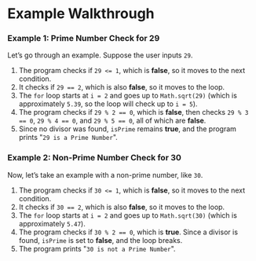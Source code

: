 
# Example Walkthrough

### Example 1: Prime Number Check for 29

Let’s go through an example. Suppose the user inputs `29`.

1. The program checks if `29 <= 1`, which is **false**, so it moves to the next condition.
2. It checks if `29 == 2`, which is also **false**, so it moves to the loop.
3. The `for` loop starts at `i = 2` and goes up to `Math.sqrt(29)` (which is approximately `5.39`, so the loop will check up to `i = 5`).
4. The program checks if `29 % 2 == 0`, which is **false**, then checks `29 % 3 == 0`, `29 % 4 == 0`, and `29 % 5 == 0`, all of which are **false**.
5. Since no divisor was found, `isPrime` remains **true**, and the program prints "`29 is a Prime Number`".

### Example 2: Non-Prime Number Check for 30

Now, let’s take an example with a non-prime number, like `30`.

1. The program checks if `30 <= 1`, which is **false**, so it moves to the next condition.
2. It checks if `30 == 2`, which is also **false**, so it moves to the loop.
3. The `for` loop starts at `i = 2` and goes up to `Math.sqrt(30)` (which is approximately `5.47`).
4. The program checks if `30 % 2 == 0`, which is **true**. Since a divisor is found, `isPrime` is set to **false**, and the loop breaks.
5. The program prints "`30 is not a Prime Number`".
